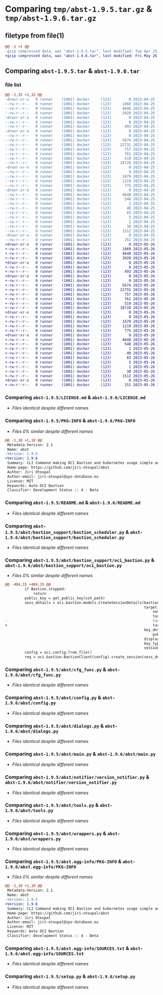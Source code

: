# Comparing `tmp/abst-1.9.5.tar.gz` & `tmp/abst-1.9.6.tar.gz`

## filetype from file(1)

```diff
@@ -1 +1 @@
-gzip compressed data, was "abst-1.9.5.tar", last modified: Tue Apr 25 11:56:21 2023, max compression
+gzip compressed data, was "abst-1.9.6.tar", last modified: Fri May 26 12:27:44 2023, max compression
```

## Comparing `abst-1.9.5.tar` & `abst-1.9.6.tar`

### file list

```diff
@@ -1,32 +1,32 @@
-drwxr-xr-x   0 runner    (1001) docker     (123)        0 2023-04-25 11:56:21.188225 abst-1.9.5/
--rw-r--r--   0 runner    (1001) docker     (123)     1069 2023-04-25 11:56:10.000000 abst-1.9.5/LICENSE.md
--rw-r--r--   0 runner    (1001) docker     (123)     4648 2023-04-25 11:56:21.188225 abst-1.9.5/PKG-INFO
--rw-r--r--   0 runner    (1001) docker     (123)     3920 2023-04-25 11:56:10.000000 abst-1.9.5/README.md
-drwxr-xr-x   0 runner    (1001) docker     (123)        0 2023-04-25 11:56:21.188225 abst-1.9.5/abst/
--rw-r--r--   0 runner    (1001) docker     (123)        0 2023-04-25 11:56:10.000000 abst-1.9.5/abst/__init__.py
--rw-r--r--   0 runner    (1001) docker     (123)      493 2023-04-25 11:56:10.000000 abst-1.9.5/abst/__version__.py
-drwxr-xr-x   0 runner    (1001) docker     (123)        0 2023-04-25 11:56:21.188225 abst-1.9.5/abst/bastion_support/
--rw-r--r--   0 runner    (1001) docker     (123)        0 2023-04-25 11:56:10.000000 abst-1.9.5/abst/bastion_support/__init__.py
--rw-r--r--   0 runner    (1001) docker     (123)     5674 2023-04-25 11:56:10.000000 abst-1.9.5/abst/bastion_support/bastion_scheduler.py
--rw-r--r--   0 runner    (1001) docker     (123)    22731 2023-04-25 11:56:10.000000 abst-1.9.5/abst/bastion_support/oci_bastion.py
--rw-r--r--   0 runner    (1001) docker     (123)      757 2023-04-25 11:56:10.000000 abst-1.9.5/abst/cfg_func.py
--rw-r--r--   0 runner    (1001) docker     (123)      761 2023-04-25 11:56:10.000000 abst-1.9.5/abst/config.py
--rw-r--r--   0 runner    (1001) docker     (123)      519 2023-04-25 11:56:10.000000 abst-1.9.5/abst/dialogs.py
--rw-r--r--   0 runner    (1001) docker     (123)    18720 2023-04-25 11:56:10.000000 abst-1.9.5/abst/main.py
-drwxr-xr-x   0 runner    (1001) docker     (123)        0 2023-04-25 11:56:21.188225 abst-1.9.5/abst/notifier/
--rw-r--r--   0 runner    (1001) docker     (123)        0 2023-04-25 11:56:10.000000 abst-1.9.5/abst/notifier/__init__.py
--rw-r--r--   0 runner    (1001) docker     (123)     1679 2023-04-25 11:56:10.000000 abst-1.9.5/abst/notifier/version_notifier.py
--rw-r--r--   0 runner    (1001) docker     (123)     1219 2023-04-25 11:56:10.000000 abst-1.9.5/abst/tools.py
--rw-r--r--   0 runner    (1001) docker     (123)      775 2023-04-25 11:56:10.000000 abst-1.9.5/abst/wrappers.py
-drwxr-xr-x   0 runner    (1001) docker     (123)        0 2023-04-25 11:56:21.188225 abst-1.9.5/abst.egg-info/
--rw-r--r--   0 runner    (1001) docker     (123)     4648 2023-04-25 11:56:21.000000 abst-1.9.5/abst.egg-info/PKG-INFO
--rw-r--r--   0 runner    (1001) docker     (123)      548 2023-04-25 11:56:21.000000 abst-1.9.5/abst.egg-info/SOURCES.txt
--rw-r--r--   0 runner    (1001) docker     (123)        1 2023-04-25 11:56:21.000000 abst-1.9.5/abst.egg-info/dependency_links.txt
--rw-r--r--   0 runner    (1001) docker     (123)       40 2023-04-25 11:56:21.000000 abst-1.9.5/abst.egg-info/entry_points.txt
--rw-r--r--   0 runner    (1001) docker     (123)       83 2023-04-25 11:56:21.000000 abst-1.9.5/abst.egg-info/requires.txt
--rw-r--r--   0 runner    (1001) docker     (123)        5 2023-04-25 11:56:21.000000 abst-1.9.5/abst.egg-info/top_level.txt
--rw-r--r--   0 runner    (1001) docker     (123)        1 2023-04-25 11:56:21.000000 abst-1.9.5/abst.egg-info/zip-safe
--rw-r--r--   0 runner    (1001) docker     (123)       38 2023-04-25 11:56:21.188225 abst-1.9.5/setup.cfg
--rw-r--r--   0 runner    (1001) docker     (123)     1512 2023-04-25 11:56:10.000000 abst-1.9.5/setup.py
-drwxr-xr-x   0 runner    (1001) docker     (123)        0 2023-04-25 11:56:21.188225 abst-1.9.5/tests/
--rw-r--r--   0 runner    (1001) docker     (123)      251 2023-04-25 11:56:10.000000 abst-1.9.5/tests/test_sample_dict.py
+drwxr-xr-x   0 runner    (1001) docker     (123)        0 2023-05-26 12:27:44.376497 abst-1.9.6/
+-rw-r--r--   0 runner    (1001) docker     (123)     1069 2023-05-26 12:27:27.000000 abst-1.9.6/LICENSE.md
+-rw-r--r--   0 runner    (1001) docker     (123)     4648 2023-05-26 12:27:44.376497 abst-1.9.6/PKG-INFO
+-rw-r--r--   0 runner    (1001) docker     (123)     3920 2023-05-26 12:27:27.000000 abst-1.9.6/README.md
+drwxr-xr-x   0 runner    (1001) docker     (123)        0 2023-05-26 12:27:44.376497 abst-1.9.6/abst/
+-rw-r--r--   0 runner    (1001) docker     (123)        0 2023-05-26 12:27:27.000000 abst-1.9.6/abst/__init__.py
+-rw-r--r--   0 runner    (1001) docker     (123)      493 2023-05-26 12:27:27.000000 abst-1.9.6/abst/__version__.py
+drwxr-xr-x   0 runner    (1001) docker     (123)        0 2023-05-26 12:27:44.376497 abst-1.9.6/abst/bastion_support/
+-rw-r--r--   0 runner    (1001) docker     (123)        0 2023-05-26 12:27:27.000000 abst-1.9.6/abst/bastion_support/__init__.py
+-rw-r--r--   0 runner    (1001) docker     (123)     5674 2023-05-26 12:27:27.000000 abst-1.9.6/abst/bastion_support/bastion_scheduler.py
+-rw-r--r--   0 runner    (1001) docker     (123)    22755 2023-05-26 12:27:27.000000 abst-1.9.6/abst/bastion_support/oci_bastion.py
+-rw-r--r--   0 runner    (1001) docker     (123)      757 2023-05-26 12:27:27.000000 abst-1.9.6/abst/cfg_func.py
+-rw-r--r--   0 runner    (1001) docker     (123)      761 2023-05-26 12:27:27.000000 abst-1.9.6/abst/config.py
+-rw-r--r--   0 runner    (1001) docker     (123)      519 2023-05-26 12:27:27.000000 abst-1.9.6/abst/dialogs.py
+-rw-r--r--   0 runner    (1001) docker     (123)    18720 2023-05-26 12:27:27.000000 abst-1.9.6/abst/main.py
+drwxr-xr-x   0 runner    (1001) docker     (123)        0 2023-05-26 12:27:44.376497 abst-1.9.6/abst/notifier/
+-rw-r--r--   0 runner    (1001) docker     (123)        0 2023-05-26 12:27:27.000000 abst-1.9.6/abst/notifier/__init__.py
+-rw-r--r--   0 runner    (1001) docker     (123)     1679 2023-05-26 12:27:27.000000 abst-1.9.6/abst/notifier/version_notifier.py
+-rw-r--r--   0 runner    (1001) docker     (123)     1219 2023-05-26 12:27:27.000000 abst-1.9.6/abst/tools.py
+-rw-r--r--   0 runner    (1001) docker     (123)      775 2023-05-26 12:27:27.000000 abst-1.9.6/abst/wrappers.py
+drwxr-xr-x   0 runner    (1001) docker     (123)        0 2023-05-26 12:27:44.376497 abst-1.9.6/abst.egg-info/
+-rw-r--r--   0 runner    (1001) docker     (123)     4648 2023-05-26 12:27:44.000000 abst-1.9.6/abst.egg-info/PKG-INFO
+-rw-r--r--   0 runner    (1001) docker     (123)      548 2023-05-26 12:27:44.000000 abst-1.9.6/abst.egg-info/SOURCES.txt
+-rw-r--r--   0 runner    (1001) docker     (123)        1 2023-05-26 12:27:44.000000 abst-1.9.6/abst.egg-info/dependency_links.txt
+-rw-r--r--   0 runner    (1001) docker     (123)       40 2023-05-26 12:27:44.000000 abst-1.9.6/abst.egg-info/entry_points.txt
+-rw-r--r--   0 runner    (1001) docker     (123)       83 2023-05-26 12:27:44.000000 abst-1.9.6/abst.egg-info/requires.txt
+-rw-r--r--   0 runner    (1001) docker     (123)        5 2023-05-26 12:27:44.000000 abst-1.9.6/abst.egg-info/top_level.txt
+-rw-r--r--   0 runner    (1001) docker     (123)        1 2023-05-26 12:27:44.000000 abst-1.9.6/abst.egg-info/zip-safe
+-rw-r--r--   0 runner    (1001) docker     (123)       38 2023-05-26 12:27:44.376497 abst-1.9.6/setup.cfg
+-rw-r--r--   0 runner    (1001) docker     (123)     1512 2023-05-26 12:27:27.000000 abst-1.9.6/setup.py
+drwxr-xr-x   0 runner    (1001) docker     (123)        0 2023-05-26 12:27:44.376497 abst-1.9.6/tests/
+-rw-r--r--   0 runner    (1001) docker     (123)      251 2023-05-26 12:27:27.000000 abst-1.9.6/tests/test_sample_dict.py
```

### Comparing `abst-1.9.5/LICENSE.md` & `abst-1.9.6/LICENSE.md`

 * *Files identical despite different names*

### Comparing `abst-1.9.5/PKG-INFO` & `abst-1.9.6/PKG-INFO`

 * *Files 0% similar despite different names*

```diff
@@ -1,10 +1,10 @@
 Metadata-Version: 2.1
 Name: abst
-Version: 1.9.5
+Version: 1.9.6
 Summary: CLI Command making OCI Bastion and kubernetes usage simple and fast
 Home-page: https://github.com/jiri-otoupal/abst
 Author: Jiri Otoupal
 Author-email: jiri-otoupal@ips-database.eu
 License: MIT
 Keywords: Auto OCI Bastion
 Classifier: Development Status :: 4 - Beta
```

### Comparing `abst-1.9.5/README.md` & `abst-1.9.6/README.md`

 * *Files identical despite different names*

### Comparing `abst-1.9.5/abst/bastion_support/bastion_scheduler.py` & `abst-1.9.6/abst/bastion_support/bastion_scheduler.py`

 * *Files identical despite different names*

### Comparing `abst-1.9.5/abst/bastion_support/oci_bastion.py` & `abst-1.9.6/abst/bastion_support/oci_bastion.py`

 * *Files 0% similar despite different names*

```diff
@@ -404,15 +404,15 @@
         if Bastion.stopped:
             return
         public_key = get_public_key(ssh_path)
         sess_details = oci.bastion.models.CreateSessionDetails(bastion_id=bastion_id,
                                                                target_resource_details=oci.bastion.models.CreateManagedSshSessionTargetResourceDetails(
                                                                    session_type="MANAGED_SSH",
                                                                    target_resource_id=resource_id,
-                                                                   target_os_username=os_username),
+                                                                   target_resource_operating_system_user_name=os_username),
                                                                key_details=oci.bastion.models.PublicKeyDetails(
                                                                    public_key_content=public_key),
                                                                display_name=name,
                                                                key_type="PUB",
                                                                session_ttl_in_seconds=ttl)
         config = oci.config.from_file()
         req = oci.bastion.BastionClient(config).create_session(sess_details)
```

### Comparing `abst-1.9.5/abst/cfg_func.py` & `abst-1.9.6/abst/cfg_func.py`

 * *Files identical despite different names*

### Comparing `abst-1.9.5/abst/config.py` & `abst-1.9.6/abst/config.py`

 * *Files identical despite different names*

### Comparing `abst-1.9.5/abst/dialogs.py` & `abst-1.9.6/abst/dialogs.py`

 * *Files identical despite different names*

### Comparing `abst-1.9.5/abst/main.py` & `abst-1.9.6/abst/main.py`

 * *Files identical despite different names*

### Comparing `abst-1.9.5/abst/notifier/version_notifier.py` & `abst-1.9.6/abst/notifier/version_notifier.py`

 * *Files identical despite different names*

### Comparing `abst-1.9.5/abst/tools.py` & `abst-1.9.6/abst/tools.py`

 * *Files identical despite different names*

### Comparing `abst-1.9.5/abst/wrappers.py` & `abst-1.9.6/abst/wrappers.py`

 * *Files identical despite different names*

### Comparing `abst-1.9.5/abst.egg-info/PKG-INFO` & `abst-1.9.6/abst.egg-info/PKG-INFO`

 * *Files 0% similar despite different names*

```diff
@@ -1,10 +1,10 @@
 Metadata-Version: 2.1
 Name: abst
-Version: 1.9.5
+Version: 1.9.6
 Summary: CLI Command making OCI Bastion and kubernetes usage simple and fast
 Home-page: https://github.com/jiri-otoupal/abst
 Author: Jiri Otoupal
 Author-email: jiri-otoupal@ips-database.eu
 License: MIT
 Keywords: Auto OCI Bastion
 Classifier: Development Status :: 4 - Beta
```

### Comparing `abst-1.9.5/abst.egg-info/SOURCES.txt` & `abst-1.9.6/abst.egg-info/SOURCES.txt`

 * *Files identical despite different names*

### Comparing `abst-1.9.5/setup.py` & `abst-1.9.6/setup.py`

 * *Files identical despite different names*

